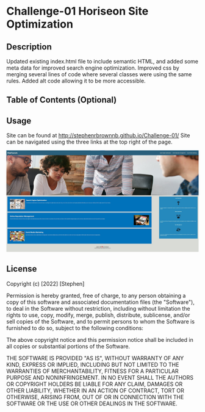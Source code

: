 # Challenge-01 Horiseon Site Optimization 

## Description

Updated existing index.html file to include semantic HTML, and added some meta data for improved search engine optimization. Improved css by merging several lines of code where 
several classes were using the same rules. Added alt code allowing it to be more accessible. 
## Table of Contents (Optional)


## Usage
Site can be found at http://stephenrbrownnb.github.io/Challenge-01/
Site can be navigated using the three links at the top right of the page.  

![screenshot](assets/images/screenshot.jpg)

## License



Copyright (c) [2022] [Stephen]

Permission is hereby granted, free of charge, to any person obtaining a copy
of this software and associated documentation files (the "Software"), to deal
in the Software without restriction, including without limitation the rights
to use, copy, modify, merge, publish, distribute, sublicense, and/or sell
copies of the Software, and to permit persons to whom the Software is
furnished to do so, subject to the following conditions:

The above copyright notice and this permission notice shall be included in all
copies or substantial portions of the Software.

THE SOFTWARE IS PROVIDED "AS IS", WITHOUT WARRANTY OF ANY KIND, EXPRESS OR
IMPLIED, INCLUDING BUT NOT LIMITED TO THE WARRANTIES OF MERCHANTABILITY,
FITNESS FOR A PARTICULAR PURPOSE AND NONINFRINGEMENT. IN NO EVENT SHALL THE
AUTHORS OR COPYRIGHT HOLDERS BE LIABLE FOR ANY CLAIM, DAMAGES OR OTHER
LIABILITY, WHETHER IN AN ACTION OF CONTRACT, TORT OR OTHERWISE, ARISING FROM,
OUT OF OR IN CONNECTION WITH THE SOFTWARE OR THE USE OR OTHER DEALINGS IN THE
SOFTWARE.

